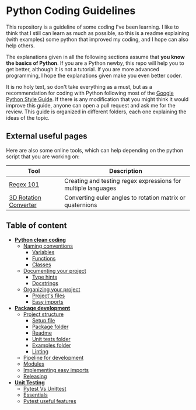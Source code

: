 # Python Coding Guidelines

This repository is a guideline of some coding I've been learning. 
I like to think that I still can learn as much as possible, so this is a readme explaining (with examples) some python that improved my coding, and I hope can also help others.

The explanations given in all the following sections assume that **you know the basics of Python**.
If you are a Python newby, this repo will help you to get better, although it is not a tutorial.
If you are more advanced programming, I hope the explanations given make you even better coder.

It is no holy text, so don't take everything as a must, but as a recommendation for coding with Python following most of the [Google Python Style Guide](https://google.github.io/styleguide/pyguide.html).
If there is any modification that you might think it would improve this guide, anyone can open a pull request and ask me for the review.
This guide is organized in different folders, each one explaining the ideas of the topic.

## External useful pages

Here are also some online tools, which can help depending on the python script that you are working on:

| **Tool**                                                                   | **Description**                                               |
|----------------------------------------------------------------------------|---------------------------------------------------------------| 
| [Regex 101](https://regex101.com/)                                         | Creating and testing regex expressions for multiple languages | 
| [3D Rotation Converter](https://www.andre-gaschler.com/rotationconverter/) | Converting euler angles to rotation matrix or quaternions     |

## Table of content

* [**Python clean coding**](docs/clean-coding.md)
  * [Naming conventions](docs/clean-coding.md#naming-conventions)
    * [Variables](docs/clean-coding.md#variables)
    * [Functions](docs/clean-coding.md#functions)
    * [Classes](docs/clean-coding.md#classes)
  * [Documenting your project](docs/clean-coding.md#documenting-your-project)
    * [Type hints](docs/clean-coding.md#type-hints)
    * [Docstrings](docs/clean-coding.md#docstrings)
  * [Organizing your project](docs/clean-coding.md#organizing-your-project)
    * [Project's files](docs/clean-coding.md#projects-files)
    * [Easy imports](docs/clean-coding.md#easy-imports)
* [**Package development**](docs/package-development.md)
  * [Project structure](docs/package-development.md#project-structure)
    * [Setup file](docs/package-development.md#setuppy-file)
    * [Package folder](docs/package-development.md#package-folder)
    * [Readme](docs/package-development.md#readme-file)
    * [Unit tests folder](docs/package-development.md#unit-test-folder)
    * [Examples folder](docs/package-development.md#examples-folder)
    * [Linting](docs/package-development.md#linting-files)
  * [Pipeline for development](docs/package-development.md#pipeline-for-development)
  * [Modules](docs/package-development.md#modules)
  * [Implementing easy imports](docs/package-development.md#implementing-easy-imports)
  * [Releasing](docs/package-development.md#releasing)
* [**Unit Testing**](docs/unit-testing.md)
  * [Pytest Vs Unittest](docs/unit-testing.md#pytest-vs-unittest)
  * [Essentials](docs/unit-testing.md#essentials)
  * [Pytest useful features](docs/unit-testing.md#pytest-useful-features)

